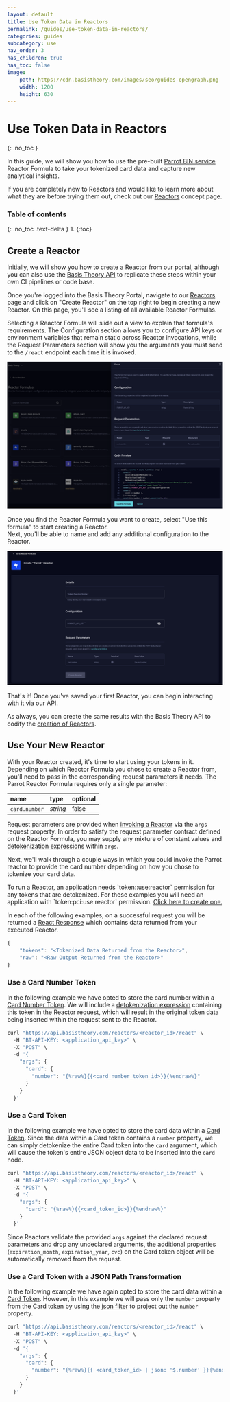 ```yaml
---
layout: default
title: Use Token Data in Reactors
permalink: /guides/use-token-data-in-reactors/
categories: guides
subcategory: use
nav_order: 3
has_children: true
has_toc: false
image:
    path: https://cdn.basistheory.com/images/seo/guides-opengraph.png
    width: 1200
    height: 630
---
```


# Use Token Data in Reactors
{: .no_toc }

In this guide, we will show you how to use the pre-built [Parrot BIN service](https://askparrot.com) Reactor Formula to 
take your tokenized card data and capture new analytical insights.

If you are completely new to Reactors and would like to learn more about what they are before trying them out,
check out our [Reactors](/concepts/what-are-reactors/) concept page.

### Table of contents
{: .no_toc .text-delta }
1. 
{:toc}

## Create a Reactor

Initially, we will show you how to create a Reactor from our portal, although you can also use the 
[Basis Theory API](https://docs.basistheory.com/#reactors) to replicate these steps within your own CI pipelines or code base.

Once you're logged into the Basis Theory Portal, navigate to our [Reactors](https://portal.basistheory.com/reactors) 
page and click on "Create Reactor" on the top right to begin creating a new Reactor. 
On this page, you'll see a listing of all available Reactor Formulas.

Selecting a Reactor Formula will slide out a view to explain that formula's requirements. 
The Configuration section allows you to configure API keys or environment variables that remain static across Reactor invocations, 
while the Request Parameters section will show you the arguments you must send to the `/react` endpoint each time it is invoked.

![Screenshot of selecting a Reactor Formula](/assets/images/setup_first_reactor/selecting-reactor-formula.png)

Once you find the Reactor Formula you want to create, select "Use this formula" to start creating a Reactor.  
Next, you'll be able to name and add any additional configuration to the Reactor.

![Screenshot of create a Reactor](/assets/images/setup_first_reactor/create-reactor.png)

That's it! Once you've saved your first Reactor, you can begin interacting with it via our API.

<span class="base-alert info">
  <span>
    As always, you can create the same results with the Basis Theory API to codify the <a href="https://docs.basistheory.com/api-reference/#reactors-create-reactor">creation of Reactors</a>.
  </span>
</span>

## Use Your New Reactor

With your Reactor created, it's time to start using your tokens in it. Depending on which Reactor Formula you chose to create a Reactor from,
you'll need to pass in the corresponding request parameters it needs. The Parrot Reactor Formula requires only a single parameter:

| name                    | type     | optional |
|:------------------------|:---------|:---------|
| `card.number`           | *string* | false    |

Request parameters are provided when [invoking a Reactor](https://docs.basistheory.com/#reactors-invoke-a-reactor) via the `args` request property.
In order to satisfy the request parameter contract defined on the Reactor Formula, you may supply any mixture of constant values
and [detokenization expressions](https://docs.basistheory.com/expressions/#detokenization) within `args`.

Next, we'll walk through a couple ways in which you could invoke the Parrot reactor to provide the card number depending on how you chose to tokenize your card data.

<span class="base-alert warning">
    <span>
    To run a Reactor, an application needs `token:<classification>:use:reactor` permission for any tokens that are detokenized. 
    For these examples you will need an application with `token:pci:use:reactor` permission. <a href="https://portal.basistheory.com/applications/create?application_template_id=31efed55-035c-4b49-b1a1-609a728d91ce" target="_blank">Click here to create one.</a>
    </span>
</span>

In each of the following examples, on a successful request you will be returned a [React Response](https://docs.basistheory.com/#reactors-invoke-a-reactor) which contains data returned from your executed Reactor.

```js
{
    "tokens": "<Tokenized Data Returned from the Reactor>",
    "raw": "<Raw Output Returned from the Reactor>"
}
```

### Use a Card Number Token

In the following example we have opted to store the card number within a [Card Number Token](https://docs.basistheory.com/api-reference/#token-types-card-number).
We will include a [detokenization expression](https://docs.basistheory.com/expressions/#detokenization) containing this token in the Reactor request,
which will result in the original token data being inserted within the request sent to the Reactor.

```js
curl "https://api.basistheory.com/reactors/<reactor_id>/react" \
  -H "BT-API-KEY: <application_api_key>" \
  -X "POST" \
  -d '{
    "args": {
      "card": {
        "number": "{%raw%}{{<card_number_token_id>}}{%endraw%}"
      } 
    }
  }'
```

### Use a Card Token

In the following example we have opted to store the card data within a [Card Token](https://docs.basistheory.com/#token-types-card).
Since the data within a Card token contains a `number` property, we can simply detokenize the entire Card token
into the `card` argument, which will cause the token's entire JSON object data to be inserted into the `card` node.

```js
curl "https://api.basistheory.com/reactors/<reactor_id>/react" \
  -H "BT-API-KEY: <application_api_key>" \
  -X "POST" \
  -d '{
    "args": {
      "card": "{%raw%}{{<card_token_id>}}{%endraw%}"
    }
  }'
```

Since Reactors validate the provided `args` against the declared request parameters and drop any undeclared arguments,
the additional properties (`expiration_month`, `expiration_year`, `cvc`) on the Card token object will be automatically removed from the request.

### Use a Card Token with a JSON Path Transformation

In the following example we have again opted to store the card data within a [Card Token](https://docs.basistheory.com/#token-types-card).
However, in this example we will pass only the `number` property from the Card token by using the [json filter](https://docs.basistheory.com/expressions/#filters-json)
to project out the `number` property.

```js
curl "https://api.basistheory.com/reactors/<reactor_id>/react" \
  -H "BT-API-KEY: <application_api_key>" \
  -X "POST" \
  -d '{
    "args": {
      "card": {
        "number": "{%raw%}{{ <card_token_id> | json: '$.number' }}{%endraw%}"
      }
    }
  }'
```
